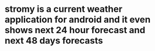 # stromy is a current weather application for android and it even shows next 24 hour forecast and next 48 days forecasts
